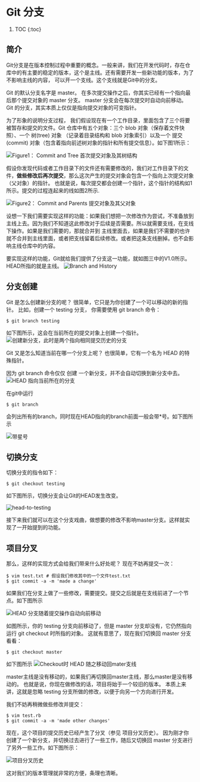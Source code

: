 # Git 分支

1. TOC
{:toc}

## 简介
Git分支是在版本控制过程中重要的概念。一般来讲，我们在开发代码时，存在仓库中的有主要的稳定的版本，这个是主线。还有需要开发一些新功能的版本，为了不影响主线的内容，
可以开一个支线。这个支线就是Git中的分支。

Git 的默认分支名字是 master。 在多次提交操作之后，你其实已经有一个指向最后那个提交对象的 master 分支。 master 分支会在每次提交时自动向前移动。
Git 的分支，其实本质上仅仅是指向提交对象的可变指针。

为了形象的说明分支过程，
我们假设现在有一个工作目录，里面包含了三个将要被暂存和提交的文件。Git 仓库中有五个对象：三个 blob 对象（保存着文件快照）、一个 树(tree) 对象 
（记录着目录结构和 blob 对象索引）以及一个 提交(commit) 对象（包含着指向前述树对象的指针和所有提交信息）。如下图1所示：

![](https://raw.githubusercontent.com/star-twinking/CloudImage/main/ImgforBlogcommit-and-tree.png "Figure1： Commit and Tree 首次提交对象及其树结构")

假设你发现代码或者工作目录下的文件还有需要修改的，我们对工作目录下的文件，**做些修改后再次提交**，那么这次产生的提交对象会包含一个指向上次提交对象（父对象）的指针。
也就是说，每次提交都会创建一个指针，这个指针的结构如1所示。提交的过程连起来的线如图2所示.

![](https://raw.githubusercontent.com/star-twinking/CloudImage/main/ImgforBlogcommits-and-parents.png 'Figure2： Commit and Parents 提交对象及其父对象')

设想一下我们需要实现这样的功能：如果我们想把一次修改作为尝试，不准备放到主线上去。因为我们不知道这此修改对于后续是否需要。所以就需要支线，在支线下操作。如果是我们需要的，那就合并到
主线里面去，如果是我们不需要的也许就不合并到主线里面，或者把支线留着后续修改。或者把这条支线删掉。也不会影响主线仓库中的内容。

要实现这样的功能，Git就给我们提供了分支这一功能，就如图三中的V1.0所示。HEAD所指的就是主线。
![](https://raw.githubusercontent.com/star-twinking/CloudImage/main/ImgforBlogbranch-and-history.png "Branch and History")

## 分支创建
Git 是怎么创建新分支的呢？ 很简单，它只是为你创建了一个可以移动的新的指针。 比如，创建一个 testing 分支， 你需要使用 git branch 命令：
```
$ git branch testing
```
如下图所示，这会在当前所在的提交对象上创建一个指针。
![](https://raw.githubusercontent.com/star-twinking/CloudImage/main/ImgforBlogtwo-branches.png '创建新分支，此时是两个指向相同提交历史的分支')

Git 又是怎么知道当前在哪一个分支上呢？ 也很简单，它有一个名为 HEAD 的特殊指针。

因为 git branch 命令仅仅 创建 一个新分支，并不会自动切换到新分支中去。
![](https://raw.githubusercontent.com/star-twinking/CloudImage/main/ImgforBloghead-to-master.png 'HEAD 指向当前所在的分支')

在git中运行
```
$ git branch
```
会列出所有的branch，同时现在HEAD指向的branch前面一般会带\*号。如下图所示

![](https://raw.githubusercontent.com/star-twinking/CloudImage/main/ImgforBloggit_branch_show.PNG '带星号')

## 切换分支
切换分支的指令如下：
```
$ git checkout testing
```
如下图所示，切换分支会让Git的HEAD发生改变。

![head-to-testing](https://raw.githubusercontent.com/star-twinking/CloudImage/main/ImgforBlog/head-to-testing-16432486876671.png)

接下来我们就可以在这个分支戏曲，做想要的修改不影响master分支。这样就实现了一开始提到的功能。

## 项目分叉
那么，这样的实现方式会给我们带来什么好处呢？ 现在不妨再提交一次：

```
$ vim test.txt # 假设我们修改其中的一个文件test.txt
$ git commit -a -m 'made a change'
```
如果我们在分支上做了一些修改，需要提交。提交之后就是在支线前进了一个节点。如下图所示

![](https://raw.githubusercontent.com/star-twinking/CloudImage/main/ImgforBlog/advance-testing.png "HEAD 分支随着提交操作自动向前移动")

如图所示，你的 testing 分支向前移动了，但是 master 分支却没有，它仍然指向运行 git checkout 时所指的对象。 这就有意思了，现在我们切换回 master 分支看看：
```
$ git checkout master
```
如下图所示
![](https://raw.githubusercontent.com/star-twinking/CloudImage/main/ImgforBlog/checkout-master.png "Checkout时 HEAD 随之移动回mater支线")

master主线是没有移动的，如果我们再切换回master主线，那么master是没有移动的。 也就是说，你现在做修改的话，项目将始于一个较旧的版本。 
本质上来讲，这就是忽略 testing 分支所做的修改，以便于向另一个方向进行开发。

我们不妨再稍微做些修改并提交：
```
$ vim test.rb
$ git commit -a -m 'made other changes'
```
现在，这个项目的提交历史已经产生了分叉（参见 项目分叉历史）。 
因为刚才你创建了一个新分支，并切换过去进行了一些工作，随后又切换回 master 分支进行了另外一些工作。如下图所示：

![](https://raw.githubusercontent.com/star-twinking/CloudImage/main/ImgforBlog/advance-master.png '项目分叉历史')

这对我们的版本管理就非常的方便，条理也清晰。

